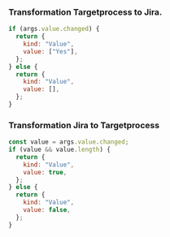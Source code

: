 ### Transformation Targetprocess to Jira.

```js
if (args.value.changed) {
  return {
    kind: "Value",
    value: ["Yes"],
  };
} else {
  return {
    kind: "Value",
    value: [],
  };
}

```


### Transformation Jira to Targetprocess

```js
const value = args.value.changed;
if (value && value.length) {
  return {
    kind: "Value",
    value: true,
  };
} else {
  return {
    kind: "Value",
    value: false,
  };
}

```
